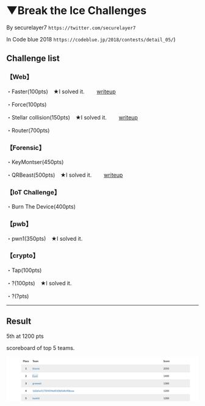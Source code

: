 # ▼Break the Ice Challenges

By securelayer7 `https://twitter.com/securelayer7`

In Code blue 2018 `https://codeblue.jp/2018/contests/detail_05/`)

## Challenge list

### 【Web】

・Faster(100pts)　★I solved it.
　　[writeup](https://github.com/kazkiti/CTF_writeup/blob/master/Break_the_Ice_Challenges-in_Code_blue_2018/faster(web:100pts).md)

・Force(100pts)

・Stellar collision(150pts)　★I solved it.
　　[writeup](https://github.com/kazkiti/CTF_writeup/blob/master/Break_the_Ice_Challenges-in_Code_blue_2018/Stellar%20collision(web:150pts).md)

・Router(700pts)

### 【Forensic】

・KeyMontser(450pts)

・QRBeast(500pts)　★I solved it.
　　[writeup](https://github.com/kazkiti/CTF_writeup/blob/master/Break_the_Ice_Challenges-in_Code_blue_2018/QRBeast(Forensic:500pts).md)

### 【IoT Challenge】

・Burn The Device(400pts)

### 【pwb】

・pwn1(350pts)　★I solved it.

### 【crypto】

・Tap(100pts)

・?(100pts)　★I solved it.

・?(?pts)

---

## Result

5th at 1200 pts

scoreboard of top 5 teams.

<img src="bset5.jpg"></img>
